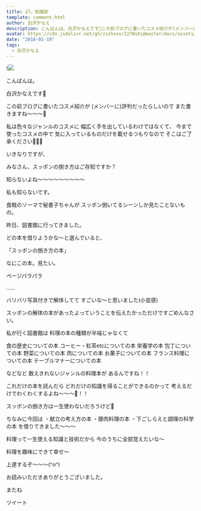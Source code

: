 ```yaml
---
title: 27。知識欲
template: comment.html
author: 白沢かなえ
description: こんばんは。白沢かなえです🌷この前ブログに書いたコスメ紹介が(メンバーに)評判だったらしいのでまた書きますね〜〜〜💄私は色々なジャンルのコスメに幅広く手を出...
avatar: https://cdn.jsdelivr.net/gh/zzzhxxx/227WiKi@master/docs/assets/photo/avatar/kanae.jpg
date: "2018-01-19"
tags:
  - 白沢かなえ
---
```


!![](https://cdn.jsdelivr.net/gh/227WiKi/227WiKi-image@master/blog-image/kanae-2018-01-19_1.jpg)










こんばんは。

白沢かなえです🌷






この前ブログに書いたコスメ紹介が
(メンバーに)評判だったらしいので
また書きますね〜〜〜💄


私は色々なジャンルのコスメに
幅広く手を出しているわけではなくて、
今まで使ったコスメの中で
気に入っているものだけを載せるつもりなので
そこはご了承ください🙇🏻‍♀️













いきなりですが、

みなさん、スッポンの捌き方はご存知ですか？









知らないよね〜〜〜〜〜〜〜〜〜



私も知らないです。




食戟のソーマで秘書子ちゃんが
スッポン捌いてるシーンしか見たことないもの。











昨日、図書館に行ってきました。

どの本を借りようかな〜と選んでいると、






「スッポンの捌き方の本」





なにこの本。見たい。







ページパラパラ





……







バリバリ写真付きで解体してて
すごいな〜と思いました(小並感)




スッポンの解体の本があったよっていうことを伝えたかっただけですごめんなさい。









私が行く図書館は
料理の本の種類が半端じゃなくて


食の歴史についての本
コーヒー・紅茶etcについての本
栄養学の本
包丁についての本
野菜についての本
肉についての本
お菓子についての本
フランス料理についての本
テーブルマナーについての本


などなど
数えきれないジャンルの料理本が
あるんですね！！






これだけの本を読んだら
どれだけの知識を得ることができるのかって
考えるだけでわくわくするよね〜〜〜🐶！！


スッポンの捌き方は一生使わないだろうけど🐶






ちなみに今回は
・献立の考え方の本
・豚肉料理の本
・下ごしらえと調理の科学の本
を借りてきました〜〜〜



料理って一生使える知識と技術だから
今のうちに全部覚えたいな〜

料理を趣味にできて幸せ〜



上達するぞ〜〜〜(^o^)









お読みいただきありがとうございました。

またね


ツイート



